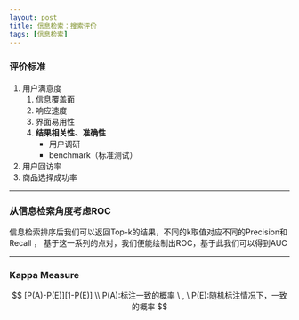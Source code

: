 ```yaml
---
layout: post
title: 信息检索：搜索评价
tags: [信息检索] 
---
```


### 评价标准

1. 用户满意度
   1. 信息覆盖面
   2. 响应速度
   3. 界面易用性
   4. **结果相关性、准确性**
      - 用户调研
      - benchmark（标准测试）
2. 用户回访率
3. 商品选择成功率

---

### 从信息检索角度考虑ROC

信息检索排序后我们可以返回Top-k的结果，不同的k取值对应不同的Precision和Recall ， 基于这一系列的点对，我们便能绘制出ROC，基于此我们可以得到AUC

---

### Kappa Measure

$$
[P(A)-P(E)][1-P(E)] \\
P(A):标注一致的概率 \ , \  P(E):随机标注情况下，一致的概率
$$

